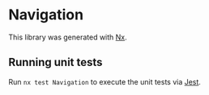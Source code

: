 # Navigation

This library was generated with [Nx](https://nx.dev).

## Running unit tests

Run `nx test Navigation` to execute the unit tests via [Jest](https://jestjs.io).
